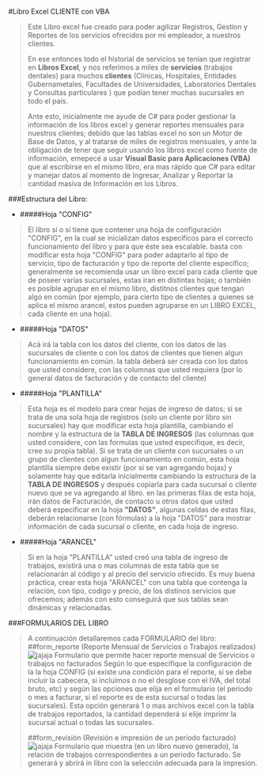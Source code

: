 #Libro Excel CLIENTE con VBA
>Este Libro excel fue creado para poder agilizar Registros, Gestion y Reportes de los servicios ofrecidos por mi empleador, a nuestros clientes.
>
>En ese entonces todo el historial de servicios se tenían que registrar en **Libros Excel**, y nos referimos a miles de **servicios** (trabajos dentales) para muchos **clientes** (Clinicas, Hospitales, Entidades Gubernametales, Facultades de Universidades, Laboratorios Dentales y Consultas particulares ) que podían tener muchas sucursales en todo el país.
>
>Ante esto, inicialmente me ayude de C# para poder gestionar la información de los libros excel  y generar reportes mensuales para nuestros clientes; debido que las tablas excel no son un Motor de Base de Datos, y al tratarse de miles de registros mensuales, y ante la obligación de tener que seguir usando los libros excel como fuente de información, emepecé a usar **Visual Basic para Aplicaciones (VBA)** que al escribirse en el mismo libro, era mas rápido que C# para editar y manejar datos al momento de Ingresar, Analizar y Reportar la cantidad masiva de Información en los Libros.
>
>
###Estructura del Libro:
* #####Hoja "CONFIG"
>El libro sí o sí tiene que contener una hoja de configuración "CONFIG", en la cual se inicializan datos especificos para el correcto funcionamiento del libro y para que éste sea escalable. basta con modificar esta hoja "CONFIG" para poder adaptarlo al tipo de servicio, tipo de facturación y tipo de reporte del cliente específico; generalmente se recomienda usar un libro excel para cada cliente que de poseer varias sucursales, estas iran en distintas hojas; o también es posible agrupar en el mismo libro, distitnos clientes que tengan algo en común (por ejemplo, para cierto tipo de clientes a quienes se aplica el mismo arancel, estos pueden agruparse en un LIBRO EXCEL, cada cliente en una hoja).
>
* #####Hoja "DATOS"
>Acá irá la tabla con los datos del cliente, con los datos de las sucursales de cliente o con los datos de clientes que tienen algun funcionamiento en común. la tabla deberá ser creada con los datos que usted considere, con las columnas que usted requiera (por lo general datos de facturación y de contacto del cliente)
>
* #####Hoja "PLANTILLA"
>Esta hoja es el modelo para crear hojas de ingreso de datos; si se trata de una sola hoja de registros (solo un cliente por libro sin sucursales) hay que modificar esta hoja plantilla, cambiando el nombre y la estructura de la **TABLA DE INGRESOS** (las columnas que usted considere, con las formulas que usted especifique, es decir, cree su propia tabla). Si se trata de un cliente con sucursales o un grupo de clientes con algun funcionamiento en común, esta hoja plantilla siempre debe existir (por si se van agregando hojas) y solamente hay que editarla inicialmente cambiando la estructura de la **TABLA DE INGRESOS** y después copiarla para cada sucursal o cliente nuevo que se va agregando al libro.
>en las primeras filas de esta hoja, irán datos de Facturación, de contacto u otros datos que  usted deberá especificar en la hoja **"DATOS"**, algunas celdas de estas filas, deberán relacionarse (con fórmulas) a la hoja "DATOS" para mostrar información de cada sucursal o cliente, en cada hoja de ingreso.
>
* #####Hoja "ARANCEL"
>Si en la hoja "PLANTILLA" usted creó una tabla de ingreso de trabajos, existirá una o mas columnas de esta tabla que se relacionarán al código y al precio del servicio ofrecido. Es muy buena práctica, crear esta hoja "ARANCEL" con una tabla que contenga la relación, con tipo, codigo y precio, de los distinos servicios que ofrecemos; además con esto conseguirá que sus tablas sean dinámicas y relacionadas.

###FORMULARIOS DEL LIBRO
>A continuación detallaremos cada FORMULARIO del libro:
##form_reporte (Reporte Mensual de Servicios o Trabajos realizados)
![jajaja](http://)
>Formulario que permite hacer reporte mensual de Servicios o trabajos no facturados  Según lo que especifique la configuración de la la hoja CONFIG (si existe una condición para el reporte, si se debe incluir la cabecera, si incluímos o no el desglose con el IVA, del total bruto, etc) y según las opciones que elija en el formulario (el periodo o mes a facturar, si el reporte es de esta sucursal o todas las sucursales). Esta opción generará 1 o mas archivos excel con la tabla de trabajos reportados, la cantidad dependerá si elije imprimr la sucursal actual o todas las sucursales.
>
>##form_revisión (Revisión e impresión de un periodo facturado)
![jajaja](http://)
>Formulario que muestra (en un libro nuevo generado), la relación de trabajos correspondientes a un periodo facturado. Se generará y abrirá in libro con la selección adecuada para la impresion.


